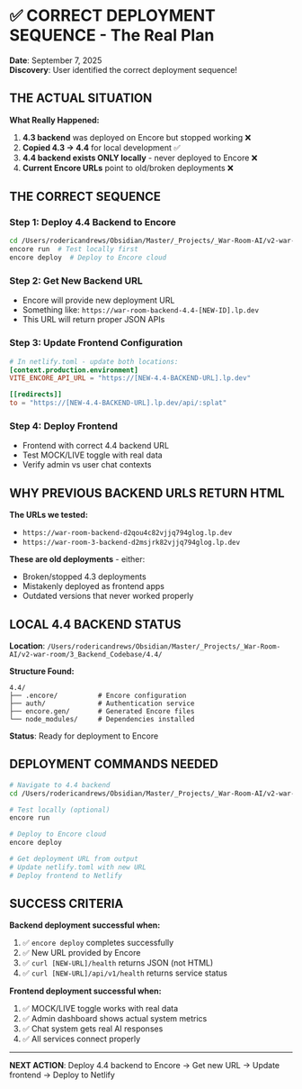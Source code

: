 # ✅ CORRECT DEPLOYMENT SEQUENCE - The Real Plan

**Date**: September 7, 2025  
**Discovery**: User identified the correct deployment sequence!

## THE ACTUAL SITUATION

**What Really Happened:**
1. **4.3 backend** was deployed on Encore but stopped working ❌
2. **Copied 4.3 → 4.4** for local development ✅  
3. **4.4 backend exists ONLY locally** - never deployed to Encore ❌
4. **Current Encore URLs** point to old/broken deployments ❌

## THE CORRECT SEQUENCE

### Step 1: Deploy 4.4 Backend to Encore
```bash
cd /Users/rodericandrews/Obsidian/Master/_Projects/_War-Room-AI/v2-war-room/3_Backend_Codebase/4.4
encore run  # Test locally first
encore deploy  # Deploy to Encore cloud
```

### Step 2: Get New Backend URL
- Encore will provide new deployment URL
- Something like: `https://war-room-backend-4.4-[NEW-ID].lp.dev`
- This URL will return proper JSON APIs

### Step 3: Update Frontend Configuration
```toml
# In netlify.toml - update both locations:
[context.production.environment]
VITE_ENCORE_API_URL = "https://[NEW-4.4-BACKEND-URL].lp.dev"

[[redirects]]  
to = "https://[NEW-4.4-BACKEND-URL].lp.dev/api/:splat"
```

### Step 4: Deploy Frontend  
- Frontend with correct 4.4 backend URL
- Test MOCK/LIVE toggle with real data
- Verify admin vs user chat contexts

## WHY PREVIOUS BACKEND URLS RETURN HTML

**The URLs we tested:**
- `https://war-room-backend-d2qou4c82vjjq794glog.lp.dev` 
- `https://war-room-3-backend-d2msjrk82vjjq794glog.lp.dev`

**These are old deployments** - either:
- Broken/stopped 4.3 deployments 
- Mistakenly deployed as frontend apps
- Outdated versions that never worked properly

## LOCAL 4.4 BACKEND STATUS

**Location**: `/Users/rodericandrews/Obsidian/Master/_Projects/_War-Room-AI/v2-war-room/3_Backend_Codebase/4.4/`

**Structure Found:**
```
4.4/
├── .encore/          # Encore configuration
├── auth/             # Authentication service  
├── encore.gen/       # Generated Encore files
└── node_modules/     # Dependencies installed
```

**Status**: Ready for deployment to Encore

## DEPLOYMENT COMMANDS NEEDED

```bash
# Navigate to 4.4 backend
cd /Users/rodericandrews/Obsidian/Master/_Projects/_War-Room-AI/v2-war-room/3_Backend_Codebase/4.4

# Test locally (optional)
encore run

# Deploy to Encore cloud
encore deploy

# Get deployment URL from output
# Update netlify.toml with new URL
# Deploy frontend to Netlify
```

## SUCCESS CRITERIA

**Backend deployment successful when:**
1. ✅ `encore deploy` completes successfully
2. ✅ New URL provided by Encore
3. ✅ `curl [NEW-URL]/health` returns JSON (not HTML)
4. ✅ `curl [NEW-URL]/api/v1/health` returns service status

**Frontend deployment successful when:**
1. ✅ MOCK/LIVE toggle works with real data
2. ✅ Admin dashboard shows actual system metrics  
3. ✅ Chat system gets real AI responses
4. ✅ All services connect properly

---

**NEXT ACTION**: Deploy 4.4 backend to Encore → Get new URL → Update frontend → Deploy to Netlify